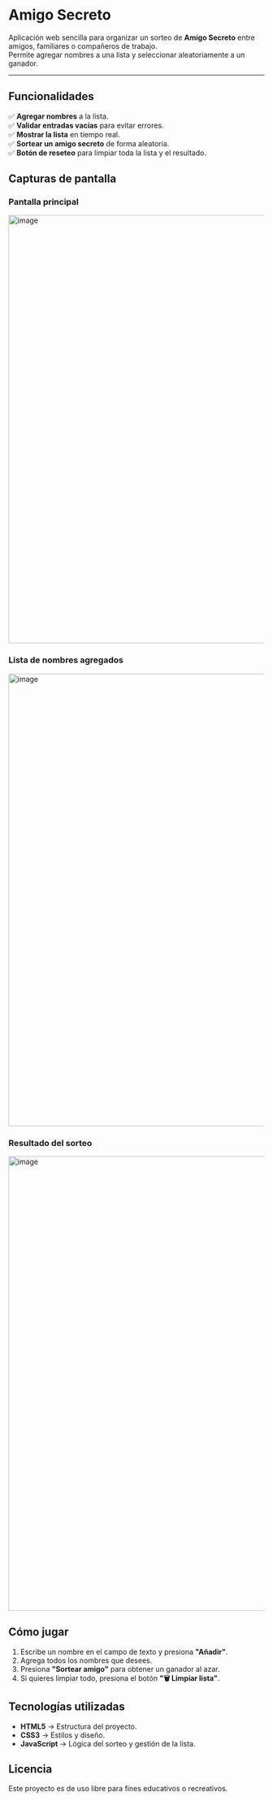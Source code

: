 # Amigo Secreto

Aplicación web sencilla para organizar un sorteo de **Amigo Secreto** entre amigos, familiares o compañeros de trabajo.  
Permite agregar nombres a una lista y seleccionar aleatoriamente a un ganador.

---

## Funcionalidades

✅ **Agregar nombres** a la lista.  
✅ **Validar entradas vacías** para evitar errores.  
✅ **Mostrar la lista** en tiempo real.  
✅ **Sortear un amigo secreto** de forma aleatoria.  
✅ **Botón de reseteo** para limpiar toda la lista y el resultado.  


## Capturas de pantalla

### Pantalla principal
<img width="1190" height="843" alt="image" src="https://github.com/user-attachments/assets/06df0687-0cba-475e-95c5-a620f5af377e" />


### Lista de nombres agregados
<img width="1147" height="891" alt="image" src="https://github.com/user-attachments/assets/84c6a860-6c85-471a-91e1-27da98edee8c" />


### Resultado del sorteo
<img width="1067" height="895" alt="image" src="https://github.com/user-attachments/assets/3d320fad-3de7-487f-8b5f-1203672f74ab" />


## Cómo jugar

1. Escribe un nombre en el campo de texto y presiona **"Añadir"**.
2. Agrega todos los nombres que desees.
3. Presiona **"Sortear amigo"** para obtener un ganador al azar.
4. Si quieres limpiar todo, presiona el botón **"🗑 Limpiar lista"**.


## Tecnologías utilizadas

- **HTML5** → Estructura del proyecto.
- **CSS3** → Estilos y diseño.
- **JavaScript** → Lógica del sorteo y gestión de la lista.


## Licencia
Este proyecto es de uso libre para fines educativos o recreativos.
